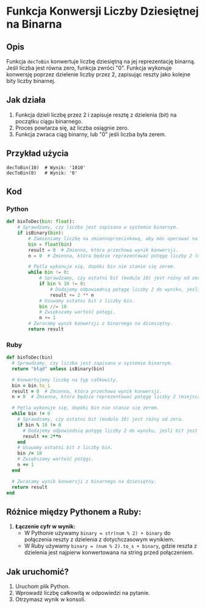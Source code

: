 # Funkcja Konwersji Liczby Dziesiętnej na Binarna

## Opis
Funkcja `decToBin` konwertuje liczbę dziesiętną na jej reprezentację binarną. Jeśli liczba jest równa zero, funkcja zwróci "0". Funkcja wykonuje konwersję poprzez dzielenie liczby przez 2, zapisując reszty jako kolejne bity liczby binarnej.

## Jak działa
1. Funkcja dzieli liczbę przez 2 i zapisuje resztę z dzielenia (bit) na początku ciągu binarnego.
2. Proces powtarza się, aż liczba osiągnie zero.
3. Funkcja zwraca ciąg binarny, lub "0" jeśli liczba była zerem.

## Przykład użycia
```
decToBin(10)  # Wynik: '1010'
decToBin(0)   # Wynik: '0'
```

## Kod

### Python
```python
def binToDec(bin: float):
    # Sprawdzamy, czy liczba jest zapisana w systemie binarnym.
    if isBinary(bin):
        # Zamieniamy liczbę na zmiennoprzecinkową, aby móc operować na niej.
        bin = float(bin)
        result = 0  # Zmienna, która przechowa wynik konwersji.
        n = 0  # Zmienna, która będzie reprezentować potęgę liczby 2 (miejsca w systemie binarnym).

        # Pętla wykonuje się, dopóki bin nie stanie się zerem.
        while bin != 0:
            # Sprawdzamy, czy ostatni bit (modulo 10) jest różny od zera.
            if bin % 10 != 0:
                # Dodajemy odpowiednią potęgę liczby 2 do wyniku, jeśli bit jest równy 1.
                result += 2 ** n
            # Usuwamy ostatni bit z liczby bin.
            bin //= 10
            # Zwiększamy wartość potęgi.
            n += 1
        # Zwracamy wynik konwersji z binarnego na dziesiętny.
        return result
```

### Ruby
```ruby
def binToDec(bin)
  # Sprawdzamy, czy liczba jest zapisana w systemie binarnym.
  return "błąd" unless isBinary(bin)

  # Konwertujemy liczbę na typ całkowity.
  bin = bin.to_i
  result = 0  # Zmienna, która przechowa wynik konwersji.
  n = 0  # Zmienna, która będzie reprezentować potęgę liczby 2 (miejsca w systemie binarnym).

  # Pętla wykonuje się, dopóki bin nie stanie się zerem.
  while bin != 0
    # Sprawdzamy, czy ostatni bit (modulo 10) jest różny od zera.
    if bin % 10 != 0
      # Dodajemy odpowiednią potęgę liczby 2 do wyniku, jeśli bit jest równy 1.
      result += 2**n
    end
    # Usuwamy ostatni bit z liczby bin.
    bin /= 10
    # Zwiększamy wartość potęgi.
    n += 1
  end

  # Zwracamy wynik konwersji z binarnego na dziesiętny.
  return result
end
```


## Różnice między Pythonem a Ruby:
1. **Łączenie cyfr w wynik:**
   - W Pythonie używamy `binary = str(num % 2) + binary` do połączenia reszty z dzielenia z dotychczasowym wynikiem.
   - W Ruby używamy `binary = (num % 2).to_s + binary`, gdzie reszta z dzielenia jest najpierw konwertowana na string przed połączeniem.



## Jak uruchomić?
1. Uruchom plik Python.
2. Wprowadź liczbę całkowitą w odpowiedzi na pytanie.
2. Otrzymasz wynik w konsoli.
